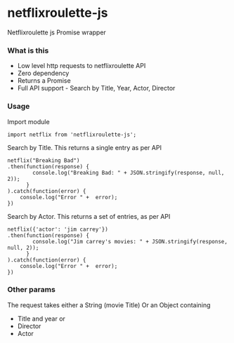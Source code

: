 # netflixroulette-js
Netflixroulette js Promise wrapper

### What is this
- Low level http requests to netflixroulette API
- Zero dependency
- Returns a Promise
- Full API support - Search by Title, Year, Actor, Director

### Usage
Import module
```
import netflix from 'netflixroulette-js';
```

Search by Title. This returns a single entry as per API
```
netflix("Breaking Bad")
.then(function(response) {
        console.log("Breaking Bad: " + JSON.stringify(response, null, 2));
      }
).catch(function(error) {
    console.log("Error " +  error);
})
```

Search by Actor. This returns a set of entries, as per API
```
netflix({'actor': 'jim carrey'})
.then(function(response) {
        console.log("Jim carrey's movies: " + JSON.stringify(response, null, 2));
      }
).catch(function(error) {
    console.log("Error " +  error);
})

```
### Other params
The request takes either a String (movie Title)
Or an Object containing 
- Title and year
or
- Director
- Actor


